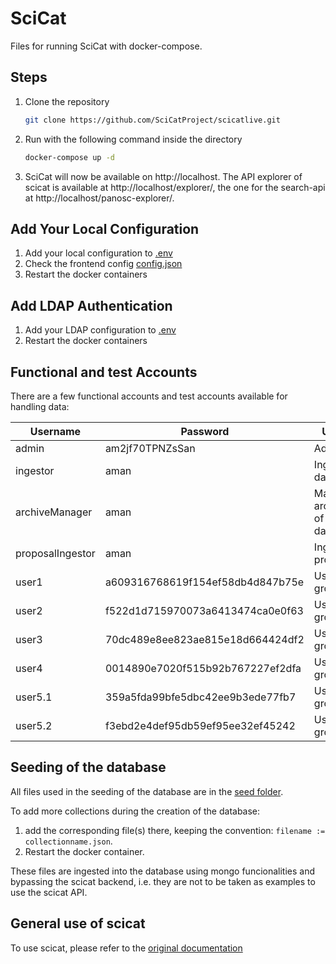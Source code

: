 # SciCat

Files for running SciCat with docker-compose.


## Steps

1. Clone the repository
   ```sh
   git clone https://github.com/SciCatProject/scicatlive.git
   ```
2. Run with the following command inside the directory
   ```sh
   docker-compose up -d
   ```
3. SciCat will now be available on http://localhost. The  API explorer of scicat is available at http://localhost/explorer/, the one for the search-api at http://localhost/panosc-explorer/.

## Add Your Local Configuration

1. Add your local configuration to [.env](config/backend/.env)
2. Check the frontend config [config.json](config/frontend/config.json)
3. Restart the docker containers


## Add LDAP Authentication

1. Add your LDAP configuration to [.env](config/backend/.env)
3. Restart the docker containers


## Functional and test Accounts

There are a few functional accounts and test accounts available for handling data:

| Username         | Password                         | Usage                        |
| ---------------- | -------------------------------- | ---------------------------- |
| admin            | am2jf70TPNZsSan                  | Admin                        |
| ingestor         | aman                             | Ingest datasets              |
| archiveManager   | aman                             | Manage archiving of datasets |
| proposalIngestor | aman                             | Ingest proposals             |
| user1            | a609316768619f154ef58db4d847b75e | User in  group 1             |
| user2            | f522d1d715970073a6413474ca0e0f63 | User in  group 2             |
| user3            | 70dc489e8ee823ae815e18d664424df2 | User in  group 3             |
| user4            | 0014890e7020f515b92b767227ef2dfa | User in  group 4             |
| user5.1          | 359a5fda99bfe5dbc42ee9b3ede77fb7 | User in  group 5             |
| user5.2          | f3ebd2e4def95db59ef95ee32ef45242 | User in  group 5             |


## Seeding of the database

All files used in the seeding of the database are in the [seed folder](./seed_db/seed).

To add more collections during the creation of the database:
1. add the corresponding file(s) there, keeping the convention: `filename := collectionname.json`.
2. Restart the docker container.

These files are ingested into the database using mongo funcionalities and bypassing the scicat backend, i.e. they are not to be taken as examples to use the scicat API.

## General use of scicat

To use scicat, please refer to the [original documentation](https://scicatproject.github.io/documentation/)
